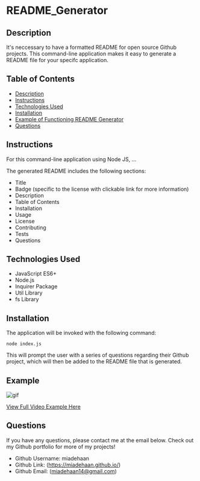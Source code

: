 # README_Generator

## Description

It's neccessary to have a formatted README for open source Github projects. This command-line application makes it easy to generate a README file for your specifc application. 

## Table of Contents
- [Description](#Description)
- [Instructions](#Instructions)
- [Technologies Used](#TechnologiesUsed)
- [Installation](#Installation)
- [Example of Functioning README Generator](#Example)
- [Questions](#Questions)

## Instructions

For this command-line application using Node JS, ... 

The generated README includes the following sections: 

  * Title
  * Badge (specific to the license with clickable link for more information)
  * Description
  * Table of Contents
  * Installation
  * Usage
  * License
  * Contributing
  * Tests
  * Questions 

## Technologies Used

- JavaScript ES6+
- Node.js
- Inquirer Package
- Util Library
- fs Library

## Installation

 The application will be invoked with the following command:

```
node index.js
```

This will prompt the user with a series of questions regarding their Github project, which will then be added to the README file that is generated.  


## Example

![gif](./Assets/example_application.gif)

[View Full Video Example Here](https://drive.google.com/file/d/1AkyPkBjKF9lSmM3LzbDlVsOYEHQkhxbB/view)


## Questions
If you have any questions, please contact me at the email below. Check out my Github portfolio for more of my projects!

- Github Username: miadehaan
- Github Link: (https://miadehaan.github.io/)
- Github Email: (miadehaan14@gmail.com)
